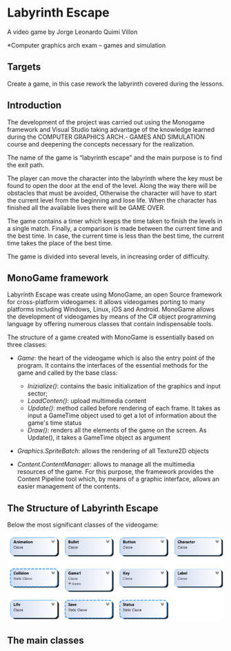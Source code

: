 <b><h1>Labyrinth Escape</h1></b>

A video game by Jorge Leonardo Quimi Villon

*Computer graphics arch exam – games and simulation

<b><h2>Targets</h2></b>

Create a game, in this case rework the labyrinth covered during the lessons. 

<b><h2>Introduction</h2></b>

The development of the project was carried out using the Monogame framework and Visual Studio taking advantage of the knowledge learned during the COMPUTER GRAPHICS ARCH.- GAMES AND SIMULATION course and deepening the concepts necessary for the realization.

The name of the game is “labyrinth escape” and the main purpose is to find the exit path.

The player can move the character into the labyrinth where the key must be found to open the door at the end of the level. Along the way there will be obstacles that must be avoided, Otherwise the character will have to start the current level from the beginning and lose life. When the character has finished all the available lives there will be GAME OVER.

The game contains a timer which keeps the time taken to finish the levels in a single match. Finally, a comparison is made between the current time and the best time. In case, the current time is less than the best time, the current time takes the place of the best time.

The game is divided into several levels, in increasing order of difficulty.

<b><h2>MonoGame framework</b></h2>

Labyrinth Escape was create using MonoGame, an open Source framework for cross-platform videogames: it allows videogames porting to many platforms including Windows, Linux, iOS and Android. MonoGame allows the development of videogames by means of the C# object programming language by offering numerous classes that contain indispensable tools.

The structure of a game created with MonoGame is essentially based on three classes:

-   *Game*: the heart of the videogame which is also the entry point of the program. It contains the interfaces of the essential methods for the game and called by the base class:

    -   *Inizialize()*: contains the basic initialization of the graphics and input sector;
    -   *LoadConten()*: upload multimedia content 
    -   *Update()*: method called before rendering of each frame. It takes as input a GameTime object used to get a lot of information about the game's time status
    -   *Draw()*: renders all the elements of the game on the screen. As Update(), it takes a GameTime object as argument
-   *Graphics.SpriteBatch*: allows the rendering of all Texture2D objects 
-   *Content.ContentManage*r: allows to manage all the multimedia resources of the game. For this purpose, the framework provides the Content Pipeline tool which, by means of a graphic interface, allows an easier management of the contents.

<b><h2>The Structure of Labyrinth Escape</b></h2>

Below the most significant classes of the videogame:

![Class Diagram](media/ClassDiagram1.png)

<b><h2>The main classes</b></h2>

